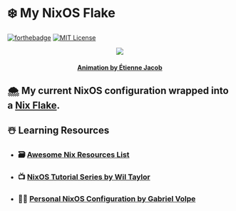 # :snowflake: **My NixOS Flake**

[![forthebadge](https://forthebadge.com/images/badges/winter-is-coming.svg)](https://forthebadge.com)
[![MIT License][license-shield]][license-url]

<p align="center">
    <img src="https://bleuje.github.io/gifset/2017/gifs/2017_27_folds1.gif">
</p>

<h4 align="center"> 
    <p><a href="https://twitter.com/etiennejcb/">Animation by Étienne Jacob</a></p>
</h4>

## :cloud_with_snow: My current NixOS configuration wrapped into a [Nix Flake](https://nixos.wiki/wiki/Flakes).

## :snowman_with_snow: Learning Resources

- ### :card_file_box: [Awesome Nix Resources List](https://github.com/nix-community/awesome-nix)

- ### :tv: [NixOS Tutorial Series by Wil Taylor](https://www.youtube.com/playlist?list=PL-saUBvIJzOkjAw_vOac75v-x6EzNzZq-)

- ### :man_technologist: [Personal NixOS Configuration by Gabriel Volpe](https://github.com/gvolpe/nix-config)

<!-- MARKDOWN LINKS -->

[license-shield]: https://img.shields.io/github/license/tensorush/My-NixOS-Flake.svg?style=for-the-badge
[license-url]: https://github.com/tensorush/My-NixOS-Flake/blob/master/LICENSE.md
